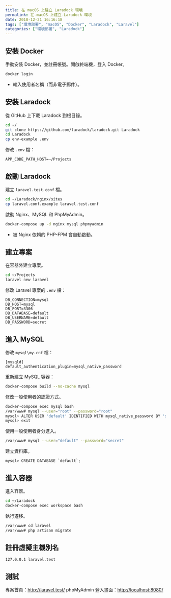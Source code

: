 ```yaml
---
title: 在 macOS 上建立 Laradock 環境
permalink: 在-macOS-上建立-Laradock-環境
date: 2018-12-21 16:16:18
tags: ["環境部署", "macOS", "Docker", "Laradock", "Laravel"]
categories: ["環境部署", "Laradock"]
---
```


## 安裝 Docker

手動安裝 Docker，並註冊帳號。開啟終端機，登入 Docker。

```BASH
docker login
```

- 輸入使用者名稱（而非電子郵件）。

## 安裝 Laradock

從 GitHub 上下載 Laradock 到根目錄。

```BASH
cd ~/
git clone https://github.com/laradock/laradock.git Laradock
cd Laradock
cp env-example .env
```

修改 `.env` 檔：

```ENV
APP_CODE_PATH_HOST=~/Projects
```

## 啟動 Laradock

建立 `laravel.test.conf` 檔。

```BASH
cd ~/Laradock/nginx/sites
cp laravel.conf.example laravel.test.conf
```

啟動 Nginx、MySQL 和 PhpMyAdmin。

```BASH
docker-compose up -d nginx mysql phpmyadmin
```

- 被 Nginx 依賴的 PHP-FPM 會自動啟動。

## 建立專案

在容器外建立專案。

```BASH
cd ~/Projects
laravel new laravel
```

修改 Laravel 專案的 `.env` 檔：

```ENV
DB_CONNECTION=mysql
DB_HOST=mysql
DB_PORT=3306
DB_DATABASE=default
DB_USERNAME=default
DB_PASSWORD=secret
```

## 進入 MySQL

修改 `mysql\my.cnf` 檔：

```CNF
[mysqld]
default_authentication_plugin=mysql_native_password
```

重新建立 MySQL 容器：

```BASH
docker-compose build --no-cache mysql
```

修改一般使用者的認證方式。

```BASH
docker-compose exec mysql bash
/var/www# mysql --user="root" --password="root"
mysql> ALTER USER 'default' IDENTIFIED WITH mysql_native_password BY 'secret';
mysql> exit
```

使用一般使用者身分進入。

```BASH
/var/www# mysql --user="default" --password="secret"
```

建立資料庫。

```MYSQL
mysql> CREATE DATABASE `default`;
```

## 進入容器

進入容器。

```BASH
cd ~/Laradock
docker-compose exec workspace bash
```

執行遷移。

```BASH
/var/www# cd laravel
/var/www# php artisan migrate
```

## 註冊虛擬主機別名

```ENV
127.0.0.1 laravel.test
```

## 測試

專案首頁：<http://laravel.test/>
phpMyAdmin 登入畫面：<http://localhost:8080/>
